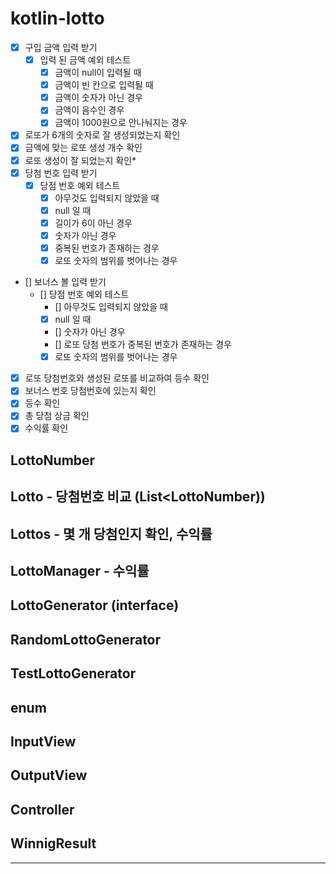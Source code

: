# kotlin-lotto

- [x] 구입 금액 입력 받기
  - [X] 입력 된 금액 예외 테스트
    - [x] 금액이 null이 입력될 때
    - [X] 금액이 빈 칸으로 입력될 때
    - [X] 금액이 숫자가 아닌 경우
    - [x] 금액이 음수인 경우
    - [x] 금액이 1000원으로 안나눠지는 경우
- [X] 로또가 6개의 숫자로 잘 생성되었는지 확인
- [X] 금액에 맞는 로또 생성 개수 확인
- [X] 로또 생성이 잘 되었는지 확인*
- [X] 당첨 번호 입력 받기
  - [X] 당점 번호 예외 테스트
    - [X] 아무것도 입력되지 않았을 때
    - [X] null 일 때
    - [X] 길이가 6이 아닌 경우
    - [X] 숫자가 아닌 경우
    - [X] 중복된 번호가 존재하는 경우
    - [X] 로또 숫자의 범위를 벗어나는 경우
- [] 보너스 볼 입력 받기 
  - [] 당점 번호 예외 테스트
      - [] 아무것도 입력되지 않았을 때
      - [X] null 일 때
      - [] 숫자가 아닌 경우
      - [] 로또 당첨 번호가 중복된 번호가 존재하는 경우
      - [X] 로또 숫자의 범위를 벗어나는 경우
- [X] 로또 당첨번호와 생성된 로또를 비교하여 등수 확인
- [X] 보너스 번호 당첨번호에 있는지 확인
- [X] 등수 확인
- [X] 총 당첨 상금 확인
- [X] 수익률 확인

## LottoNumber
## Lotto - 당첨번호 비교 (List<LottoNumber))
## Lottos - 몇 개 당첨인지 확인, 수익률
## LottoManager - 수익률
## LottoGenerator (interface)
## RandomLottoGenerator
## TestLottoGenerator
## enum
## InputView
## OutputView
## Controller
## WinnigResult

___



